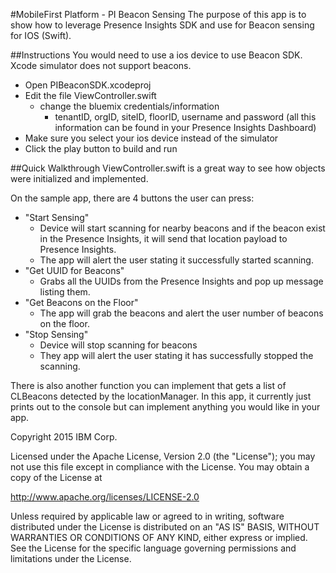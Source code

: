 #MobileFirst Platform - PI Beacon Sensing 
The purpose of this app is to show how to leverage Presence Insights SDK and use for Beacon sensing for IOS (Swift).

##Instructions
You would need to use a ios device to use Beacon SDK. Xcode simulator does not support beacons. 

* Open PIBeaconSDK.xcodeproj
* Edit the file ViewController.swift
	- change the bluemix credentials/information
		- tenantID, orgID, siteID, floorID, username and password (all this information can be found in your Presence Insights Dashboard)
* Make sure you select your ios device instead of the simulator
* Click the play button to build and run


##Quick Walkthrough
ViewController.swift is a great way to see how objects were initialized and implemented.

On the sample app, there are 4 buttons the user can press:

* "Start Sensing"
	- Device will start scanning for nearby beacons and if the beacon exist in the Presence Insights, it will send that location payload to Presence Insights.
	- The app will alert the user stating it successfully started scanning.
* "Get UUID for Beacons"
	- Grabs all the UUIDs from the Presence Insights and pop up message listing them.
* "Get Beacons on the Floor"
	- The app will grab the beacons and alert the user number of beacons on the floor. 
* "Stop Sensing"
	- Device will stop scanning for beacons
	- They app will alert the user stating it has successfully stopped the scanning.
	
There is also another function you can implement that gets a list of CLBeacons detected by the locationManager. In this app, it currently just prints out to the console but can implement anything you would like in your app.


Copyright 2015 IBM Corp.

Licensed under the Apache License, Version 2.0 (the "License");
you may not use this file except in compliance with the License.
You may obtain a copy of the License at

http://www.apache.org/licenses/LICENSE-2.0

Unless required by applicable law or agreed to in writing, software
distributed under the License is distributed on an "AS IS" BASIS,
WITHOUT WARRANTIES OR CONDITIONS OF ANY KIND, either express or implied.
See the License for the specific language governing permissions and
limitations under the License.


